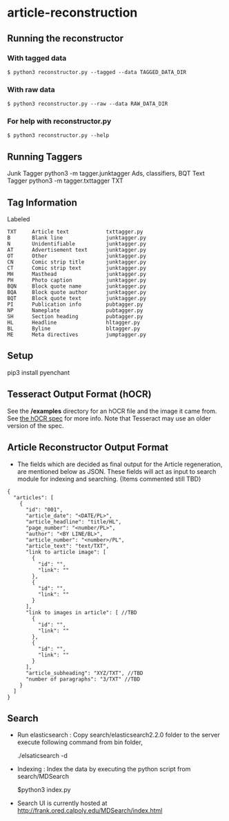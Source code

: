 # article-reconstruction

## Running the reconstructor

### With tagged data
    $ python3 reconstructor.py --tagged --data TAGGED_DATA_DIR

### With raw data
    $ python3 reconstructor.py --raw --data RAW_DATA_DIR

### For help with reconstructor.py
    $ python3 reconstructor.py --help

## Running Taggers

  Junk Tagger     python3 -m tagger.junktagger      Ads, classifiers, BQT
  Text Tagger     python3 -m tagger.txttagger       TXT

## Tag Information

  Labeled

    TXT     Article text            txttagger.py
    B       Blank line              junktagger.py
    N       Unidentifiable          junktagger.py
    AT      Advertisement text      junktagger.py
    OT      Other                   junktagger.py
    CN      Comic strip title       junktagger.py
    CT      Comic strip text        junktagger.py
    MH      Masthead                junktagger.py
    PH      Photo caption           junktagger.py
    BQN     Block quote name        junktagger.py
    BQA     Block quote author      junktagger.py
    BQT     Block quote text        junktagger.py
    PI      Publication info        pubtagger.py
    NP      Nameplate               pubtagger.py
    SH      Section heading         pubtagger.py
    HL      Headline                hltagger.py
    BL      Byline                  bltagger.py
    ME      Meta directives         jumptagger.py

## Setup

  pip3 install pyenchant

## Tesseract Output Format (hOCR)
See the **/examples** directory for an hOCR file and the image it came from. See [the hOCR spec](https://kba.github.io/hocr-spec/1.2/) for more info. Note that Tesseract may use an older version of the spec.

## Article Reconstructor Output Format

- The fields which are decided as final output for the Article regeneration, are mentioned below as JSON. These fields will act as input to search module for indexing and searching. {Items commented still TBD}
```
{
  "articles": [
    {
      "id": "001",
      "article_date": "<DATE/PL>",
      "article_headline": "title/HL",
      "page_number": "<number/PL>",
      "author": "<BY LINE/BL>",
      "article_number": "<number>/PL",
      "article_text": "text/TXT",
      "link to article image": [
        {
          "id": "",
          "link": ""
        },
        {
          "id": "",
          "link": ""
        }
      ],
      "link to images in article": [ //TBD
        {
          "id": "",
          "link": ""
        },
        {
          "id": "",
          "link": ""
        }
      ],
      "article_subheading": "XYZ/TXT", //TBD
      "number of paragraphs": "3/TXT" //TBD
    }
  ]
}
```

## Search 
- Run elasticsearch : Copy search/elasticsearch2.2.0 folder to the server execute following command from bin folder, 
   
  ./elsaticsearch -d
 
- Indexing : Index the data by executing the python script from search/MDSearch

  $python3 index.py <path to json_data>
  
- Search UI is currently hosted at http://frank.ored.calpoly.edu/MDSearch/index.html  
